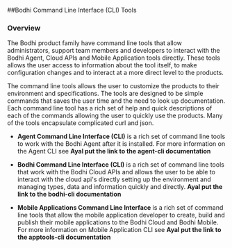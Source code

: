 ##Bodhi Command Line Interface (CLI) Tools

### Overview
The Bodhi product family have command line tools that allow administrators, support team members and developers to interact with the Bodhi Agent, Cloud APIs and Mobile Application tools directly.  These tools allows the user access to information about the tool itself, to make configuration changes and to interact at a more direct level to the products. 

The command line tools allows the user to customize the products to their environment and specifications.  The tools are designed to be simple commands that saves the user time and the need to look up documentation.  Each command line tool has a rich set of help and quick descriptions of each of the commands allowing the user to quickly use the products.  Many of the tools encapsulate complicated curl and json. 

*  **Agent Command Line Interface (CLI)** is a rich set of command line tools to work with the Bodhi Agent after it is installed. For more information on the Agent CLI see  ****Ayal put the link to the agent-cli documentation****


*  **Bodhi Command Line Interface (CLI)** is a rich set of command line tools that work with the Bodhi Cloud APIs and allows the user to be able to interact with the cloud api's directly setting up the environment and managing types, data and information quickly and directly. ****Ayal put the link to the bodhi-cli documentation****


*  **Mobile Applications Command Line Interface** is a rich set of command line tools that allow the mobile application developer to create, build and publish their mobile applications to the Bodhi Cloud and Bodhi Mobile.  For more information on  Mobile Application CLI see ****Ayal put the link to the apptools-cli documentation****

